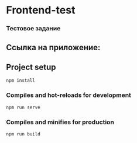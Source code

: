 # Frontend-test

### Тестовое задание
## Ссылка на приложение: 

## Project setup
```
npm install
```

### Compiles and hot-reloads for development
```
npm run serve
```

### Compiles and minifies for production
```
npm run build
```

